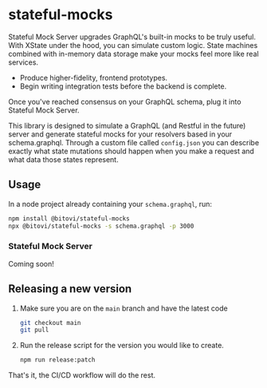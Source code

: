 # stateful-mocks

Stateful Mock Server upgrades GraphQL's built-in mocks to be truly useful. With XState under the hood, you can
simulate custom logic. State machines combined with in-memory data storage make your mocks feel more like real services.

- Produce higher-fidelity, frontend prototypes.
- Begin writing integration tests before the backend is complete.

Once you've reached consensus on your GraphQL schema, plug it into Stateful Mock Server.

This library is designed to simulate a GraphQL (and Restful in the future) server and generate stateful mocks
for your resolvers based in your schema.graphql. Through a custom file called `config.json` you can describe
exactly what state mutations should happen when you make a request and what data those states represent.

## Usage

In a node project already containing your `schema.graphql`, run:

```bash
npm install @bitovi/stateful-mocks
npx @bitovi/stateful-mocks -s schema.graphql -p 3000
```

### Stateful Mock Server

Coming soon!

## Releasing a new version

1. Make sure you are on the `main` branch and have the latest code

   ```bash
   git checkout main
   git pull
   ```

2. Run the release script for the version you would like to create.

   ```bash
   npm run release:patch
   ```

That's it, the CI/CD workflow will do the rest.
